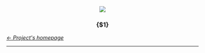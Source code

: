 <div align="center" id="top">
	<a href="https://github.com/StateMapper/StateMapper#top" title="Go to the project's homepage"><img src="{RepoRoot}/blob/master/documentation/logo/logo-manuals.png" /></a><br>
	<h3 align="center">{$1}</h3>
</div>

*[&larr; Project's homepage](https://github.com/StateMapper/StateMapper#top)*

-----
